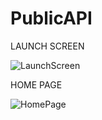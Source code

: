 # PublicAPI




LAUNCH SCREEN

![LaunchScreen](https://user-images.githubusercontent.com/97442384/217388842-5969e081-18e8-4121-8373-a665f993ea23.png)



HOME PAGE

![HomePage](https://user-images.githubusercontent.com/97442384/217388852-0e13cf79-d158-4bee-806f-aa7311ad0fa4.png)
